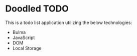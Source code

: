 # Doodled TODO 
This is a todo list application utilizing the below technologies:
* Bulma
* JavaScript
* DOM
* Local Storage 
